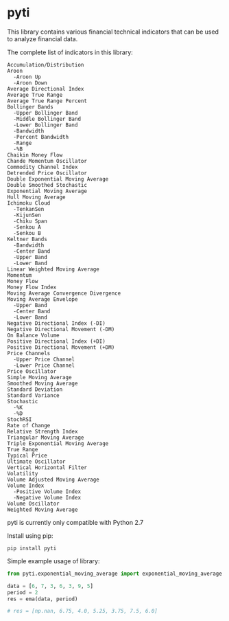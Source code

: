 # pyti

This library contains various financial technical indicators that can be used to analyze financial data.

The complete list of indicators in this library:
```
Accumulation/Distribution
Aroon
  -Aroon Up
  -Aroon Down
Average Directional Index
Average True Range
Average True Range Percent
Bollinger Bands
  -Upper Bollinger Band
  -Middle Bollinger Band
  -Lower Bollinger Band
  -Bandwidth
  -Percent Bandwidth
  -Range
  -%B
Chaikin Money Flow
Chande Momentum Oscillator
Commodity Channel Index
Detrended Price Oscillator
Double Exponential Moving Average
Double Smoothed Stochastic
Exponential Moving Average
Hull Moving Average
Ichimoku Cloud
  -TenkanSen
  -KijunSen
  -Chiku Span
  -Senkou A
  -Senkou B
Keltner Bands
  -Bandwidth
  -Center Band
  -Upper Band
  -Lower Band
Linear Weighted Moving Average
Momentum
Money Flow
Money Flow Index
Moving Average Convergence Divergence
Moving Average Envelope
  -Upper Band
  -Center Band
  -Lower Band
Negative Directional Index (-DI)
Negative Directional Movement (-DM)
On Balance Volume
Positive Directional Index (+DI)
Positive Directional Movement (+DM)
Price Channels
  -Upper Price Channel
  -Lower Price Channel
Price Oscillator
Simple Moving Average
Smoothed Moving Average
Standard Deviation
Standard Variance
Stochastic
  -%K
  -%D
StochRSI
Rate of Change
Relative Strength Index
Triangular Moving Average
Triple Exponential Moving Average
True Range
Typical Price
Ultimate Oscillator
Vertical Horizontal Filter
Volatility
Volume Adjusted Moving Average
Volume Index
  -Positive Volume Index
  -Negative Volume Index
Volume Oscillator
Weighted Moving Average
```
pyti is currently only compatible with Python 2.7

Install using pip:
```
pip install pyti
```

Simple example usage of library:
```python
from pyti.exponential_moving_average import exponential_moving_average as ema

data = [6, 7, 3, 6, 3, 9, 5]
period = 2
res = ema(data, period)

# res = [np.nan, 6.75, 4.0, 5.25, 3.75, 7.5, 6.0]
```
